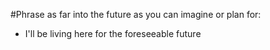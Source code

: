 #Phrase
as far into the future as you can imagine or plan for:

- I'll be living here for the foreseeable future
